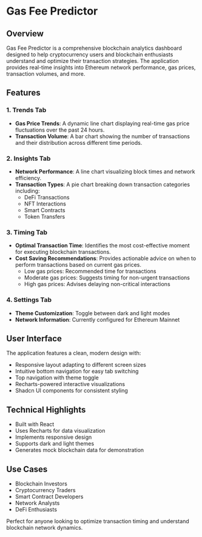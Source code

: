 # Gas Fee Predictor

## Overview

Gas Fee Predictor is a comprehensive blockchain analytics dashboard designed to help cryptocurrency users and blockchain enthusiasts understand and optimize their transaction strategies. The application provides real-time insights into Ethereum network performance, gas prices, transaction volumes, and more.

## Features

### 1. Trends Tab

- **Gas Price Trends**: A dynamic line chart displaying real-time gas price fluctuations over the past 24 hours.
- **Transaction Volume**: A bar chart showing the number of transactions and their distribution across different time periods.

### 2. Insights Tab

- **Network Performance**: A line chart visualizing block times and network efficiency.
- **Transaction Types**: A pie chart breaking down transaction categories including:
  - DeFi Transactions
  - NFT Interactions
  - Smart Contracts
  - Token Transfers

### 3. Timing Tab

- **Optimal Transaction Time**: Identifies the most cost-effective moment for executing blockchain transactions.
- **Cost Saving Recommendations**: Provides actionable advice on when to perform transactions based on current gas prices.
  - Low gas prices: Recommended time for transactions
  - Moderate gas prices: Suggests timing for non-urgent transactions
  - High gas prices: Advises delaying non-critical interactions

### 4. Settings Tab

- **Theme Customization**: Toggle between dark and light modes
- **Network Information**: Currently configured for Ethereum Mainnet

## User Interface

The application features a clean, modern design with:

- Responsive layout adapting to different screen sizes
- Intuitive bottom navigation for easy tab switching
- Top navigation with theme toggle
- Recharts-powered interactive visualizations
- Shadcn UI components for consistent styling

## Technical Highlights

- Built with React
- Uses Recharts for data visualization
- Implements responsive design
- Supports dark and light themes
- Generates mock blockchain data for demonstration

## Use Cases

- Blockchain Investors
- Cryptocurrency Traders
- Smart Contract Developers
- Network Analysts
- DeFi Enthusiasts

Perfect for anyone looking to optimize transaction timing and understand blockchain network dynamics.
